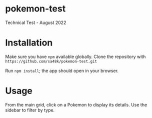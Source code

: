 # pokemon-test
 Technical Test - August 2022

# Installation
Make sure you have `npm` available globally. Clone the repository with `https://github.com/sa48k/pokemon-test.git`

Run `npm install`; the app should open in your browser.

# Usage
From the main grid, click on a Pokemon to display its details. Use the sidebar to filter by type.